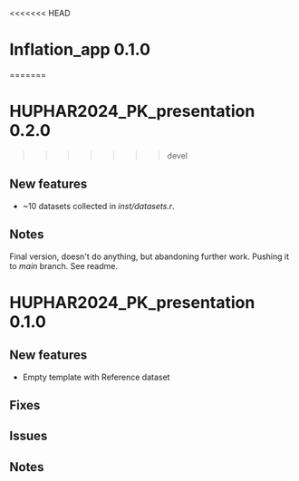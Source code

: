 <<<<<<< HEAD
# Inflation_app 0.1.0
=======
# HUPHAR2024_PK_presentation 0.2.0

>>>>>>> devel

## New features

 - ~10 datasets collected in *inst/datasets.r*.


## Notes

Final version, doesn't do anything, but abandoning further work. Pushing it to *main* branch. See readme.



# HUPHAR2024_PK_presentation 0.1.0


## New features

 - Empty template with Reference dataset

## Fixes

## Issues

## Notes

